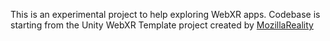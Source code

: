 This is an experimental project to help exploring WebXR apps.
Codebase is starting from the Unity WebXR Template project created by [MozillaReality](https://github.com/MozillaReality/unity-webxr-export/)